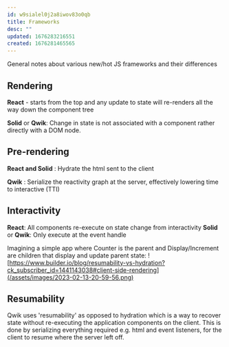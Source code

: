 ```yaml
---
id: w9sialel0j2a8iwov83o0qb
title: Frameworks
desc: ""
updated: 1676283216551
created: 1676281465565
---
```


General notes about various new/hot JS frameworks and their differences

## Rendering

**React** - starts from the top and any update to state will re-renders all the way down the component tree

**Solid** or **Qwik**: Change in state is not associated with a component rather directly with a DOM node.

## Pre-rendering

**React and Solid** : Hydrate the html sent to the client

**Qwik** : Serialize the reactivity graph at the server, effectively lowering time to interactive (TTI)

## Interactivity

**React**: All components re-execute on state change from interactivity
**Solid** or **Qwik**: Only execute at the event handle

Imagining a simple app where Counter is the parent and Display/Increment are children that display and update parent state:
![https://www.builder.io/blog/resumability-vs-hydration?ck_subscriber_id=1441143038#client-side-rendering](/assets/images/2023-02-13-20-59-56.png)

## Resumability

Qwik uses 'resumability' as opposed to hydration which is a way to recover state without re-executing the application components on the client. This is done by serializing everything required e.g. html and event listeners, for the client to resume where the server left off.
